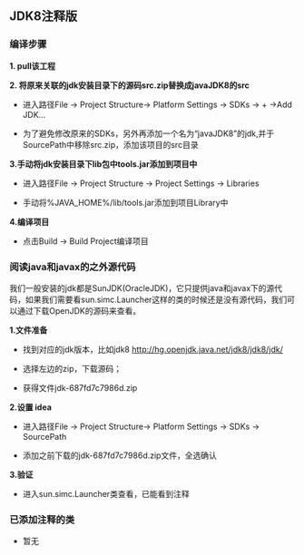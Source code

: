 ## JDK8注释版

### 编译步骤

**1. pull该工程**

**2. 将原来关联的jdk安装目录下的源码src.zip替换成javaJDK8的src**

- 进入路径File -> Project Structure-> Platform Settings -> SDKs -> + ->Add JDK... 

- 为了避免修改原来的SDKs，另外再添加一个名为“javaJDK8”的jdk,并于SourcePath中移除src.zip，添加该项目的src目录

**3.手动将jdk安装目录下lib包中tools.jar添加到项目中**

- 进入路径File -> Project Structure -> Project Settings -> Libraries

- 手动将%JAVA_HOME%/lib/tools.jar添加到项目Library中

**4.编译项目**

- 点击Build -> Build Project编译项目

### 阅读java和javax的之外源代码

我们一般安装的jdk都是SunJDK(OracleJDK)，它只提供java和javax下的源代码，如果我们需要看sun.simc.Launcher这样的类的时候还是没有源代码，我们可以通过下载OpenJDK的源码来查看。

**1.文件准备**

- 找到对应的jdk版本，比如jdk8 http://hg.openjdk.java.net/jdk8/jdk8/jdk/

- 选择左边的zip，下载源码；

- 获得文件jdk-687fd7c7986d.zip

**2.设置 idea**

- 进入路径File -> Project Structure-> Platform Settings -> SDKs -> SourcePath

- 添加之前下载的jdk-687fd7c7986d.zip文件，全选确认

**3.验证**

- 进入sun.simc.Launcher类查看，已能看到注释

### 已添加注释的类

- 暂无